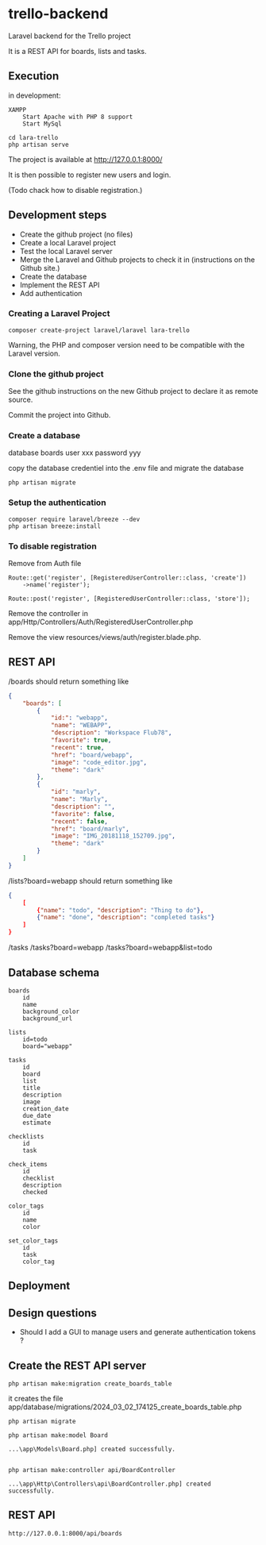 # trello-backend

Laravel backend for the Trello project

It is a REST API for boards, lists and tasks.

## Execution

in development:

    XAMPP
        Start Apache with PHP 8 support
        Start MySql

    cd lara-trello
    php artisan serve

The project is available at http://127.0.0.1:8000/

It is then possible to register new users and login. 

(Todo chack how to disable registration.)

## Development steps

- Create the github project (no files)
- Create a local Laravel project
- Test the local Laravel server
- Merge the Laravel and Github projects to check it in (instructions on the Github site.)
- Create the database
- Implement the REST API
- Add authentication

### Creating a Laravel Project

    composer create-project laravel/laravel lara-trello


Warning, the PHP and composer version need to be compatible with the Laravel version.

### Clone the github project

See the github instructions on the new Github project to declare it as remote source.

Commit the project into Github.

### Create a database

database boards
user xxx
password yyy

copy the database credentiel into the .env file
and migrate the database

    php artisan migrate

### Setup the authentication

    composer require laravel/breeze --dev
    php artisan breeze:install

### To disable registration

Remove from Auth file

    Route::get('register', [RegisteredUserController::class, 'create'])
        ->name('register');

    Route::post('register', [RegisteredUserController::class, 'store']);

Remove the controller in app/Http/Controllers/Auth/RegisteredUserController.php

Remove the view resources/views/auth/register.blade.php.



## REST API

/boards should return something like

```json
{
    "boards": [
        {
            "id:": "webapp",
            "name": "WEBAPP",
            "description": "Workspace Flub78",
            "favorite": true,
            "recent": true,
            "href": "board/webapp",
            "image": "code_editor.jpg",
            "theme": "dark"
        },
        {
            "id": "marly",
            "name": "Marly",
            "description": "",
            "favorite": false,
            "recent": false,
            "href": "board/marly",
            "image": "IMG_20181118_152709.jpg",
            "theme": "dark"
        }
    ]
}
```

/lists?board=webapp     should return something like
```json
{
    [
        {"name": "todo", "description": "Thing to do"},
        {"name": "done", "description": "completed tasks"}
    ]
}
```

/tasks
/tasks?board=webapp
/tasks?board=webapp&list=todo


## Database schema

````
boards
    id
    name
    background_color
    background_url

lists
    id=todo
    board="webapp"

tasks
    id
    board
    list
    title
    description
    image
    creation_date
    due_date
    estimate

checklists
    id
    task

check_items
    id
    checklist
    description
    checked

color_tags
    id
    name
    color

set_color_tags
    id
    task
    color_tag

````

## Deployment

## Design questions

- Should I add a GUI to manage users and generate authentication tokens ?

## Create the REST API server

    php artisan make:migration create_boards_table

it creates the file app/database/migrations/2024_03_02_174125_create_boards_table.php


    php artisan migrate

    php artisan make:model Board

    ...\app\Models\Board.php] created successfully.


    php artisan make:controller api/BoardController

    ...\app\Http\Controllers\api\BoardController.php] created successfully.


## REST API

    http://127.0.0.1:8000/api/boards

    